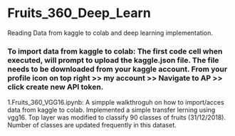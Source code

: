 # Fruits_360_Deep_Learn
Reading Data from kaggle to colab and deep learning implementation.
### To import data from kaggle to colab: The first code cell when executed, will prompt to upload the kaggle.json file. The file needs to be downloaded from your kaggle account. From your profile icon on top right >> my account >> Navigate to AP >> click create new API token.


1.Fruits_360_VGG16.ipynb: A simpple walkthroguh on how to import/acces data from kaggle to colab. Implemented a simple transfer lerning using vgg16. Top layer was modified to classify 90 classes of fruits (31/12/2018). Number of classes are updated frequently in this dataset.


